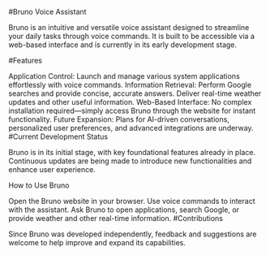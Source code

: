 #Bruno Voice Assistant

Bruno is an intuitive and versatile voice assistant designed to streamline your daily tasks through voice commands. It is built to be accessible via a web-based interface and is currently in its early development stage.

#Features

Application Control:
Launch and manage various system applications effortlessly with voice commands.
Information Retrieval:
Perform Google searches and provide concise, accurate answers.
Deliver real-time weather updates and other useful information.
Web-Based Interface:
No complex installation required—simply access Bruno through the website for instant functionality.
Future Expansion:
Plans for AI-driven conversations, personalized user preferences, and advanced integrations are underway.
#Current Development Status

Bruno is in its initial stage, with key foundational features already in place. Continuous updates are being made to introduce new functionalities and enhance user experience.

How to Use Bruno

Open the Bruno website in your browser.
Use voice commands to interact with the assistant.
Ask Bruno to open applications, search Google, or provide weather and other real-time information.
#Contributions

Since Bruno was developed independently, feedback and suggestions are welcome to help improve and expand its capabilities.
